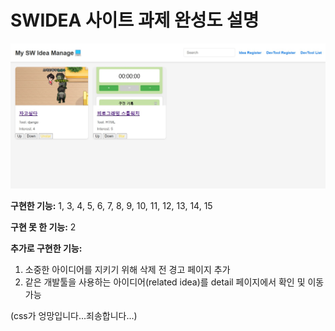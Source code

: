 # SWIDEA 사이트 과제 완성도 설명

![SW Idea](./swidea.jpg)

**구현한 기능:**
1, 3, 4, 5, 6, 7, 8, 9, 10, 11, 12, 13, 14, 15

**구현 못 한 기능:**
2

**추가로 구현한 기능:**
1. 소중한 아이디어를 지키기 위해 삭제 전 경고 페이지 추가
2. 같은 개발툴을 사용하는 아이디어(related idea)를 detail 페이지에서 확인 및 이동 가능

(css가 엉망입니다...죄송합니다...)